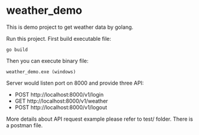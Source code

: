 # weather_demo
This is demo project to get weather data by golang.

Run this project. First build executable file:

    go build

Then you can execute binary file:

    weather_demo.exe (windows)

Server would listen port on 8000 and provide three API:

  - POST http://localhost:8000/v1/login
  - GET  http://localhost:8000/v1/weather
  - POST http://localhost:8000/v1/logout

More details about API request example please refer to test/ folder.
There is a postman file.
